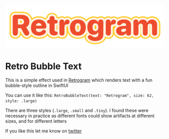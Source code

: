 ![Retro Bubble Text Example](https://github.com/TwoLivesLeft/RetroBubbleText/blob/main/Example.png)

#  Retro Bubble Text

This is a simple effect used in [Retrogram](https://retrogram.app) which renders text with a fun bubble-style outline in SwiftUI

You can use it like this: `RetroBubbleText(text: "Retrogram", size: 62, style: .large)`

There are three styles (`.large`, `.small` and `.tiny`). I found these were necessary in practice as different fonts could show artifacts at different sizes, and for different letters

If you like this let me know on [twitter](https://twitter.com/TwoLivesLeft)

